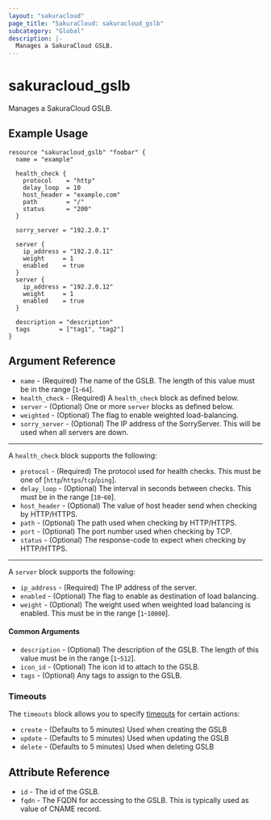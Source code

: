 ```yaml
---
layout: "sakuracloud"
page_title: "SakuraCloud: sakuracloud_gslb"
subcategory: "Global"
description: |-
  Manages a SakuraCloud GSLB.
---
```


# sakuracloud_gslb

Manages a SakuraCloud GSLB.

## Example Usage

```hcl
resource "sakuracloud_gslb" "foobar" {
  name = "example"

  health_check {
    protocol    = "http"
    delay_loop  = 10
    host_header = "example.com"
    path        = "/"
    status      = "200"
  }

  sorry_server = "192.2.0.1"

  server {
    ip_address = "192.2.0.11"
    weight     = 1
    enabled    = true
  }
  server {
    ip_address = "192.2.0.12"
    weight     = 1
    enabled    = true
  }

  description = "description"
  tags        = ["tag1", "tag2"]
}
```

## Argument Reference

* `name` - (Required) The name of the GSLB. The length of this value must be in the range [`1`-`64`].
* `health_check` - (Required) A `health_check` block as defined below.
* `server` - (Optional) One or more `server` blocks as defined below.
* `weighted` - (Optional) The flag to enable weighted load-balancing.
* `sorry_server` - (Optional) The IP address of the SorryServer. This will be used when all servers are down.

---

A `health_check` block supports the following:

* `protocol` - (Required) The protocol used for health checks. This must be one of [`http`/`https`/`tcp`/`ping`].
* `delay_loop` - (Optional) The interval in seconds between checks. This must be in the range [`10`-`60`].
* `host_header` - (Optional) The value of host header send when checking by HTTP/HTTPS.
* `path` - (Optional) The path used when checking by HTTP/HTTPS.
* `port` - (Optional) The port number used when checking by TCP.
* `status` - (Optional) The response-code to expect when checking by HTTP/HTTPS.

---

A `server` block supports the following:

* `ip_address` - (Required) The IP address of the server.
* `enabled` - (Optional) The flag to enable as destination of load balancing.
* `weight` - (Optional) The weight used when weighted load balancing is enabled. This must be in the range [`1`-`10000`].

#### Common Arguments

* `description` - (Optional) The description of the GSLB. The length of this value must be in the range [`1`-`512`].
* `icon_id` - (Optional) The icon id to attach to the GSLB.
* `tags` - (Optional) Any tags to assign to the GSLB.

### Timeouts

The `timeouts` block allows you to specify [timeouts](https://www.terraform.io/docs/configuration/resources.html#operation-timeouts) for certain actions:

* `create` - (Defaults to 5 minutes) Used when creating the GSLB
* `update` - (Defaults to 5 minutes) Used when updating the GSLB
* `delete` - (Defaults to 5 minutes) Used when deleting GSLB

## Attribute Reference

* `id` - The id of the GSLB.
* `fqdn` - The FQDN for accessing to the GSLB. This is typically used as value of CNAME record.

